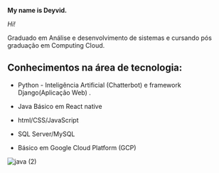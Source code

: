 
**My name is Deyvid.**

*Hi!*

Graduado em Análise e desenvolvimento de sistemas e cursando pós graduação em Computing Cloud.  
  

## Conhecimentos na área de tecnologia:

    

 - Python - Inteligência Artificial (Chatterbot) e framework
   Django(Aplicação Web) .  
    
 - Java   Básico em React native   

 - html/CSS/JavaScript

 - SQL Server/MySQL

  
 - Básico em Google Cloud    Platform (GCP)

![java (2)](https://user-images.githubusercontent.com/54068775/132279900-2b7fcbe0-3db4-4d90-b2b2-dde701617f40.png)


